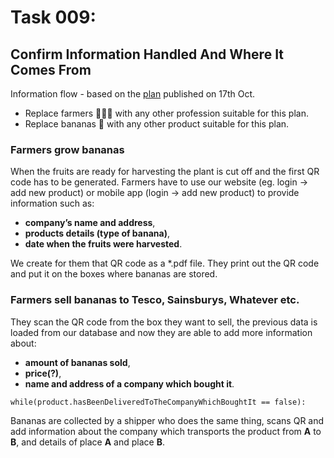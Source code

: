 # Task 009: 
## Confirm Information Handled And Where It Comes From
Information flow - based on the [plan](https://github.com/wtznc/software_projects/blob/master/Plan.md) published on 17th Oct.

- Replace farmers 👨🏻‍🌾 with any other profession suitable for this plan.
- Replace bananas 🍌 with any other product suitable for this plan.


### Farmers grow bananas
When the fruits are ready for harvesting the plant is cut off and the first QR code has to be generated.
Farmers have to use our website (eg. login -> add new product) or mobile app (login -> add new product) to provide information such as: 
- **company’s name and address**, 
- **products details (type of banana)**,
- **date when the fruits were harvested**. 

We create for them that QR code as a *.pdf file.
They print out the QR code and put it on the boxes where bananas are stored.


### Farmers sell bananas to Tesco, Sainsburys, Whatever etc.
They scan the QR code from the box they want to sell, the previous data is loaded from our database and now they are able to add more information about: 
- **amount of bananas sold**,
- **price(?)**,
- **name and address of a company which bought it**.


`while(product.hasBeenDeliveredToTheCompanyWhichBoughtIt == false):`

   Bananas are collected by a shipper who does the same thing, scans QR and add information about the company which transports the product from **A** to **B**, and details of place **A** and place **B**.


    
    
